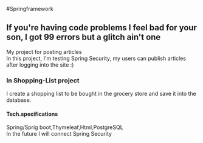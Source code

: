 #Springframework
<h2>If you're having code problems I feel bad for your son, I got 99 errors but a glitch ain't one </h2>
My project for posting articles
<br> In this project, I'm testing Spring Security, my users can publish articles after logging into the site :)
<br>
<h3>In Shopping-List project</h3>I create a shopping list to be bought in the grocery store and save it into the database.
<h4>Tech.specifications</h4>
  Spring/Sprig boot,Thymeleaf,Html,PostgreSQL
<br> In the future I will connect Spring Security
<br>
